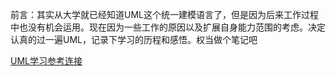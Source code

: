 前言：其实从大学就已经知道UML这个统一建模语言了，但是因为后来工作过程中也没有机会运用。现在因为一些工作的原因以及扩展自身能力范围的考虑。决定认真的过一遍UML，记录下学习的历程和感悟。权当做个笔记吧



[UML学习参考连接](https://www.w3cschool.cn/uml_tutorial/uml_tutorial-c1gf28pd.html)